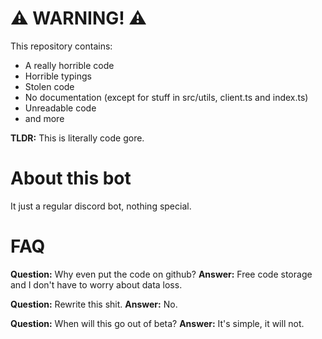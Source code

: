 # ⚠ WARNING! ⚠

This repository contains:

- A really horrible code
- Horrible typings
- Stolen code
- No documentation (except for stuff in src/utils, client.ts and index.ts)
- Unreadable code
- and more

**TLDR:** This is literally code gore.

# About this bot

It just a regular discord bot, nothing special.

# FAQ

**Question:** Why even put the code on github?
**Answer:** Free code storage and I don't have to worry about data loss.

**Question:** Rewrite this shit.
**Answer:** No.

**Question:** When will this go out of beta?
**Answer:** It's simple, it will not.